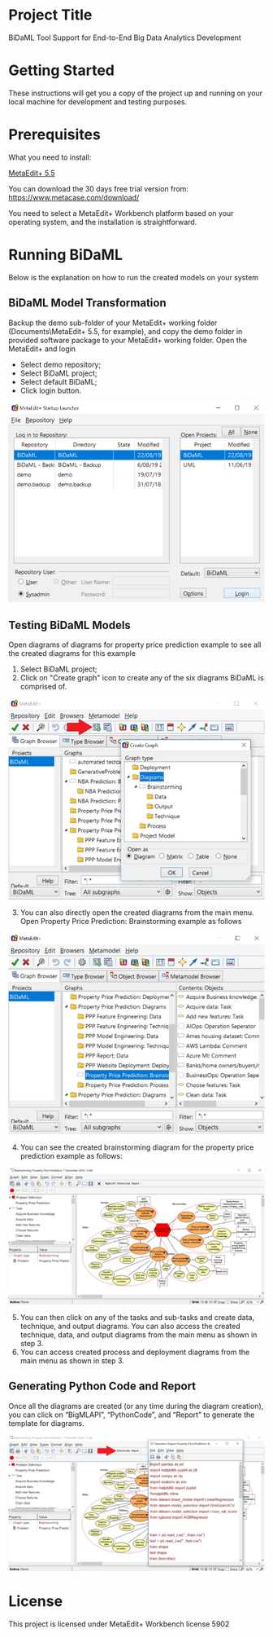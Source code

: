 # Project Title
BiDaML Tool Support for End-to-End Big Data Analytics Development
# Getting Started
These instructions will get you a copy of the project up and running on your local machine for development and testing purposes. 
# Prerequisites
What you need to install:

[MetaEdit+ 5.5](https://www.metacase.com/)

You can download the 30 days free trial version from: https://www.metacase.com/download/

You need to select a MetaEdit+ Workbench platform based on your operating system, and the installation is straightforward.
# Running BiDaML
Below is the explanation on how to run the created models on your system
## BiDaML Model Transformation
Backup the demo sub-folder of your MetaEdit+ working folder (Documents\MetaEdit+ 5.5, for example), and copy the demo folder in provided software package to your MetaEdit+ working folder.
Open the MetaEdit+ and login
- Select demo repository;
- Select BiDaML project;
- Select default BiDaML;
- Click login button.

![login.jpg](login.jpg)

## Testing BiDaML Models
Open diagrams of diagrams for property price prediction example to see all the created diagrams for this example
1.	Select BiDaML project;
2.	Click on "Create graph" icon to create any of the six diagrams BiDaML is comprised of. 

![CreateGraph.jpg](CreateGraph.jpg)

3.	You can also directly open the created diagrams from the main menu. Open Property Price Prediction: Brainstorming example as follows

![brainstorming.jpg](brainstorming.jpg)

4.	You can see the created brainstorming diagram for the property price prediction example as follows:

![brainstorming1.jpg](brainstorming1.jpg)

5.	You can then click on any of the tasks and sub-tasks and create data, technique, and output diagrams. You can also access the created technique, data, and output diagrams from the main menu as shown in step 3.
6.	You can access created process and deployment diagrams from the main menu as shown in step 3.

## Generating Python Code and Report
Once all the diagrams are created (or any time during the diagram creation), you can click on “BigMLAPI”, “PythonCode”, and “Report” to generate the template for diagrams.

![Generator.jpg](Generator.jpg)

# License
This project is licensed under MetaEdit+ Workbench license 5902

